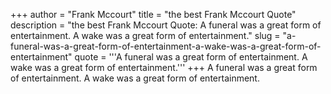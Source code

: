 +++
author = "Frank Mccourt"
title = "the best Frank Mccourt Quote"
description = "the best Frank Mccourt Quote: A funeral was a great form of entertainment. A wake was a great form of entertainment."
slug = "a-funeral-was-a-great-form-of-entertainment-a-wake-was-a-great-form-of-entertainment"
quote = '''A funeral was a great form of entertainment. A wake was a great form of entertainment.'''
+++
A funeral was a great form of entertainment. A wake was a great form of entertainment.
